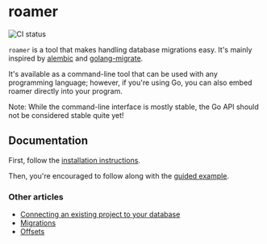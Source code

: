 # roamer
![CI status](https://github.com/thatoddmailbox/roamer/workflows/CI/badge.svg)

`roamer` is a tool that makes handling database migrations easy. It's mainly inspired by [alembic](https://alembic.sqlalchemy.org) and [golang-migrate](https://github.com/golang-migrate/migrate).

It's available as a command-line tool that can be used with any programming language; however, if you're using Go, you can also embed roamer directly into your program.

Note: While the command-line interface is mostly stable, the Go API should not be considered stable quite yet!

## Documentation
First, follow the [installation instructions](https://github.com/thatoddmailbox/roamer/wiki/Installation).

Then, you're encouraged to follow along with the [guided example](https://github.com/thatoddmailbox/roamer/wiki/A-guided-example).

### Other articles
* [Connecting an existing project to your database](https://github.com/thatoddmailbox/roamer/wiki/Connecting-an-existing-project-to-your-database)
* [Migrations](https://github.com/thatoddmailbox/roamer/wiki/Migrations)
* [Offsets](https://github.com/thatoddmailbox/roamer/wiki/Offsets)